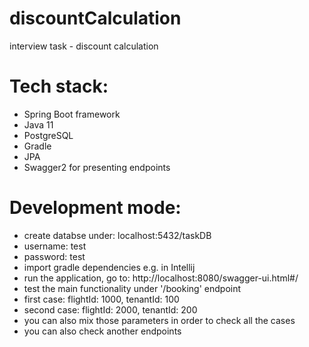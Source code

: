 # discountCalculation
interview task - discount calculation 

# Tech stack:
* Spring Boot framework
* Java 11
* PostgreSQL
* Gradle
* JPA
* Swagger2 for presenting endpoints

# Development mode:
* create databse under: localhost:5432/taskDB
* username: test
* password: test
* import gradle dependencies e.g. in Intellij
* run the application, go to: http://localhost:8080/swagger-ui.html#/
* test the main functionality under '/booking' endpoint
* first case: flightId: 1000, tenantId: 100
* second case: flightId: 2000, tenantId: 200
* you can also mix those parameters in order to check all the cases
* you can also check another endpoints
